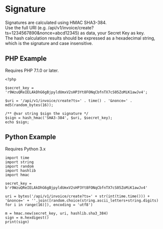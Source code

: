 # Signature

Signatures are calculated using HMAC SHA3-384.<br>
Use the full URI (e.g. /api/v1/invoice/create?ts=1234567890&nonce=abcd12345) as data, your Secret Key as key.<br>
The hash calculation results should be expressed as a hexadecimal string, which is the signature and case insensitive.

## PHP Example

Requires PHP 7.1.0 or later.

``` 
<?php

$secret_key = 'r9WzuQReIELAkDhG6gBjpyldUmxV2sHP3Yt8FONqCbfnTX7cS05ZoMiK1awJv4';

$uri = '/api/v1/invoice/create?ts=' . time() . '&nonce=' . md5(random_bytes(16));

/** @var string $sign the signature */
$sign = hash_hmac('SHA3-384', $uri, $secret_key);
echo $sign;
```

## Python Example

Requires Python 3.x

```
import time
import string
import random
import hashlib
import hmac

secret_key = b'r9WzuQReIELAkDhG6gBjpyldUmxV2sHP3Yt8FONqCbfnTX7cS05ZoMiK1awJv4'

uri = bytes('/api/v1/invoice/create?ts=' + str(int(time.time())) + '&nonce=' + ''.join([random.choice(string.ascii_letters+string.digits) for i in range(16)]), encoding = 'utf8')

m = hmac.new(secret_key, uri, hashlib.sha3_384)
sign = m.hexdigest()
print(sign)
```

